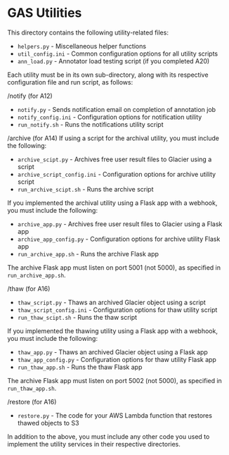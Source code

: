 # GAS Utilities
This directory contains the following utility-related files:
* `helpers.py` - Miscellaneous helper functions
* `util_config.ini` - Common configuration options for all utility scripts
* `ann_load.py` - Annotator load testing script (if you completed A20)

Each utility must be in its own sub-directory, along with its respective configuration file and run script, as follows:

/notify (for A12)
* `notify.py` - Sends notification email on completion of annotation job
* `notify_config.ini` - Configuration options for notification utility
* `run_notify.sh` - Runs the notifications utility script

/archive (for A14)
If using a script for the archival utility, you must include the following:
* `archive_scipt.py` - Archives free user result files to Glacier using a script
* `archive_script_config.ini` - Configuration options for archive utility script
* `run_archive_scipt.sh` - Runs the archive script

If you implemented the archival utility using a Flask app with a webhook, you must include the following:
* `archive_app.py` - Archives free user result files to Glacier using a Flask app
* `archive_app_config.py` - Configuration options for archive utility Flask app
* `run_archive_app.sh` - Runs the archive Flask app

The archive Flask app must listen on port 5001 (not 5000), as specified in `run_archive_app.sh`.

/thaw  (for A16)
* `thaw_script.py` - Thaws an archived Glacier object using a script
* `thaw_script_config.ini` - Configuration options for thaw utility script
* `run_thaw_scipt.sh` - Runs the thaw script

If you implemented the thawing utility using a Flask app with a webhook, you must include the following:
* `thaw_app.py` - Thaws an archived Glacier object using a Flask app
* `thaw_app_config.py` - Configuration options for thaw utility Flask app
* `run_thaw_app.sh` - Runs the thaw Flask app

The archive Flask app must listen on port 5002 (not 5000), as specified in `run_thaw_app.sh`.

/restore  (for A16)
* `restore.py` - The code for your AWS Lambda function that restores thawed objects to S3

In addition to the above, you must include any other code you used to implement the utility services in their respective directories.
